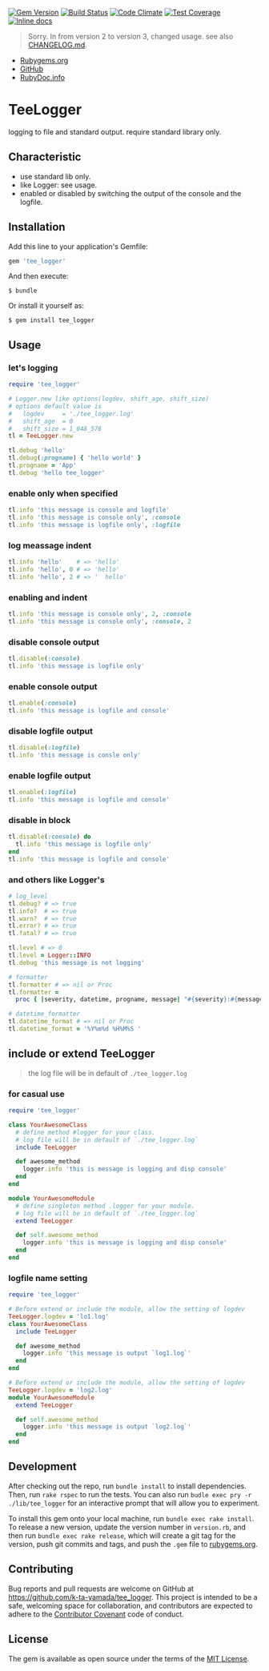 [![Gem Version][gem_version-svg]][gem_version]
[![Build Status][travis-svg]][travis]
[![Code Climate][codeclimate-svg]][codeclimate]
[![Test Coverage][codeclimate_cov-svg]][codeclimate_cov]
[![Inline docs][inch-ci-svg]][inch-ci]

> Sorry. In from version 2 to version 3, changed usage.
> see also [CHANGELOG.md][tee_logger-changelog].

- [Rubygems.org](https://rubygems.org/gems/tee_logger)
- [GitHub](https://github.com/k-ta-yamada/tee_logger)
- [RubyDoc.info](http://www.rubydoc.info/gems/tee_logger)

# TeeLogger

logging to file and standard output.
require standard library only.


## Characteristic

- use standard lib only.
- like Logger: see usage.
- enabled or disabled by switching the output of the console and the logfile.


## Installation

Add this line to your application's Gemfile:

```ruby
gem 'tee_logger'
```

And then execute:

```
$ bundle
```

Or install it yourself as:

```
$ gem install tee_logger
```


## Usage

### let's logging
```ruby
require 'tee_logger'

# Logger.new like options(logdev, shift_age, shift_size)
# options default value is
#   logdev     = './tee_logger.log'
#   shift_age  = 0
#   shift_size = 1_048_576
tl = TeeLogger.new

tl.debug 'hello'
tl.debug(:progname) { 'hello world' }
tl.progname = 'App'
tl.debug 'hello tee_logger'
```

### enable only when specified
```ruby
tl.info 'this message is console and logfile'
tl.info 'this message is console only', :console
tl.info 'this message is logfile only', :logfile
```

### log meassage indent
```ruby
tl.info 'hello'    # => 'hello'
tl.info 'hello', 0 # => 'hello'
tl.info 'hello', 2 # => '  hello'
```

### enabling and indent
```ruby
tl.info 'this message is console only', 2, :console
tl.info 'this message is console only', :console, 2
```

### disable console output
```ruby
tl.disable(:console)
tl.info 'this message is logfile only'
```

### enable console output
```ruby
tl.enable(:console)
tl.info 'this message is logfile and console'
```

### disable logfile output
```ruby
tl.disable(:logfile)
tl.info 'this message is consle only'
```

### enable logfile output
```ruby
tl.enable(:logfile)
tl.info 'this message is logfile and console'
```

### disable in block
```ruby
tl.disable(:console) do
  tl.info 'this message is logfile only'
end
tl.info 'this message is logfile and console'
```

### and others like Logger's
```ruby
# log_level
tl.debug? # => true
tl.info?  # => true
tl.warn?  # => true
tl.error? # => true
tl.fatal? # => true

tl.level # => 0
tl.level = Logger::INFO
tl.debug 'this message is not logging'

# formatter
tl.formatter # => nil or Proc
tl.formatter =
  proc { |severity, datetime, progname, message| "#{severity}:#{message}" }

# datetime_formatter
tl.datetime_format # => nil or Proc
tl.datetime_format = '%Y%m%d %H%M%S '
```


## include or extend TeeLogger

> the log file will be in default of `./tee_logger.log`

### for casual use
```ruby
require 'tee_logger'

class YourAwesomeClass
  # define method #logger for your class.
  # log file will be in default of `./tee_logger.log`
  include TeeLogger

  def awesome_method
    logger.info 'this is message is logging and disp console'
  end
end

module YourAwesomeModule
  # define singleton method .logger for your module.
  # log file will be in default of `./tee_logger.log`
  extend TeeLogger

  def self.awesome_method
    logger.info 'this is message is logging and disp console'
  end
end
```

### logfile name setting
```ruby
require 'tee_logger'

# Before extend or include the module, allow the setting of logdev
TeeLogger.logdev = 'lo1.log'
class YourAwesomeClass
  include TeeLogger

  def awesome_method
    logger.info 'this message is output `log1.log`'
  end
end

# Before extend or include the module, allow the setting of logdev
TeeLogger.logdev = 'log2.log'
module YourAwesomeModule
  extend TeeLogger

  def self.awesome_method
    logger.info 'this message is output `log2.log`'
  end
end

```


## Development

After checking out the repo, run `bundle install` to install dependencies.
Then, run `rake rspec` to run the tests.
You can also run `budle exec pry -r ./lib/tee_logger` for an interactive prompt
that will allow you to experiment.

To install this gem onto your local machine, run `bundle exec rake install`.
To release a new version, update the version number in `version.rb`,
and then run `bundle exec rake release`,
which will create a git tag for the version,
push git commits and tags,
and push the `.gem` file to [rubygems.org](https://rubygems.org).


## Contributing

Bug reports and pull requests are welcome on GitHub
at https://github.com/k-ta-yamada/tee_logger.
This project is intended to be a safe,
welcoming space for collaboration,
and contributors are expected to adhere to the
[Contributor Covenant](http://contributor-covenant.org) code of conduct.


## License

The gem is available as open source under the terms of the
[MIT License](http://opensource.org/licenses/MIT).


[gem_version]: http://badge.fury.io/rb/tee_logger
[gem_version-svg]: https://badge.fury.io/rb/tee_logger.svg

[travis]: https://travis-ci.org/k-ta-yamada/tee_logger
[travis-svg]: https://travis-ci.org/k-ta-yamada/tee_logger.svg

[codeclimate]: https://codeclimate.com/github/k-ta-yamada/tee_logger
[codeclimate-svg]: https://codeclimate.com/github/k-ta-yamada/tee_logger/badges/gpa.svg

[codeclimate_cov]: https://codeclimate.com/github/k-ta-yamada/tee_logger/coverage
[codeclimate_cov-svg]: https://codeclimate.com/github/k-ta-yamada/tee_logger/badges/coverage.svg

[inch-ci]: http://inch-ci.org/github/k-ta-yamada/tee_logger
[inch-ci-svg]: http://inch-ci.org/github/k-ta-yamada/tee_logger.svg?branch=master

[tee_logger-changelog]: https://github.com/k-ta-yamada/tee_logger/blob/master/CHANGELOG.md
